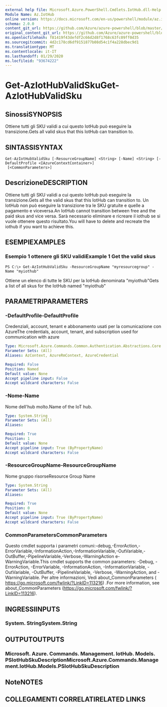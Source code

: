 ```yaml
---
external help file: Microsoft.Azure.PowerShell.Cmdlets.IotHub.dll-Help.xml
Module Name: Az.IotHub
online version: https://docs.microsoft.com/en-us/powershell/module/az.iothub/get-aziothubvalidsku
schema: 2.0.0
content_git_url: https://github.com/Azure/azure-powershell/blob/master/src/IotHub/IotHub/help/Get-AzIotHubValidSku.md
original_content_git_url: https://github.com/Azure/azure-powershell/blob/master/src/IotHub/IotHub/help/Get-AzIotHubValidSku.md
ms.openlocfilehash: f81419f43defdf2c66d2d8f1768c63fc09ff0d35
ms.sourcegitcommit: 4d2c178cd6df9151877b08d54c1f4a228dbec9d1
ms.translationtype: MT
ms.contentlocale: it-IT
ms.lasthandoff: 01/29/2020
ms.locfileid: "93674222"
---
```

# <span data-ttu-id="b7ff5-101">Get-AzIotHubValidSku</span><span class="sxs-lookup"><span data-stu-id="b7ff5-101">Get-AzIotHubValidSku</span></span>

## <span data-ttu-id="b7ff5-102">Sinossi</span><span class="sxs-lookup"><span data-stu-id="b7ff5-102">SYNOPSIS</span></span>
<span data-ttu-id="b7ff5-103">Ottiene tutti gli SKU validi a cui questo IotHub può eseguire la transizione.</span><span class="sxs-lookup"><span data-stu-id="b7ff5-103">Gets all valid skus that this IotHub can transition to.</span></span>

## <span data-ttu-id="b7ff5-104">SINTASSI</span><span class="sxs-lookup"><span data-stu-id="b7ff5-104">SYNTAX</span></span>

```
Get-AzIotHubValidSku [-ResourceGroupName] <String> [-Name] <String> [-DefaultProfile <IAzureContextContainer>]
 [<CommonParameters>]
```

## <span data-ttu-id="b7ff5-105">Descrizione</span><span class="sxs-lookup"><span data-stu-id="b7ff5-105">DESCRIPTION</span></span>
<span data-ttu-id="b7ff5-106">Ottiene tutti gli SKU validi a cui questo IotHub può eseguire la transizione.</span><span class="sxs-lookup"><span data-stu-id="b7ff5-106">Gets all the valid skus that this IotHub can transition to.</span></span>
<span data-ttu-id="b7ff5-107">Un IotHub non può eseguire la transizione tra le SKU gratuite e quelle a pagamento e viceversa.</span><span class="sxs-lookup"><span data-stu-id="b7ff5-107">An IotHub cannot transition between free and the paid skus and vice versa.</span></span> <span data-ttu-id="b7ff5-108">Sarà necessario eliminare e ricreare il iothub se si vuole ottenere questo risultato.</span><span class="sxs-lookup"><span data-stu-id="b7ff5-108">You will have to delete and recreate the iothub if you want to achieve this.</span></span>

## <span data-ttu-id="b7ff5-109">ESEMPI</span><span class="sxs-lookup"><span data-stu-id="b7ff5-109">EXAMPLES</span></span>

### <span data-ttu-id="b7ff5-110">Esempio 1 ottenere gli SKU validi</span><span class="sxs-lookup"><span data-stu-id="b7ff5-110">Example 1 Get the valid skus</span></span>
```
PS C:\> Get-AzIotHubValidSku -ResourceGroupName "myresourcegroup" -Name "myiothub"
```

<span data-ttu-id="b7ff5-111">Ottiene un elenco di tutte le SKU per la IotHub denominata "myiothub"</span><span class="sxs-lookup"><span data-stu-id="b7ff5-111">Gets a list of all skus for the IotHub named "myiothub"</span></span>

## <span data-ttu-id="b7ff5-112">PARAMETRI</span><span class="sxs-lookup"><span data-stu-id="b7ff5-112">PARAMETERS</span></span>

### <span data-ttu-id="b7ff5-113">-DefaultProfile</span><span class="sxs-lookup"><span data-stu-id="b7ff5-113">-DefaultProfile</span></span>
<span data-ttu-id="b7ff5-114">Credenziali, account, tenant e abbonamento usati per la comunicazione con Azure</span><span class="sxs-lookup"><span data-stu-id="b7ff5-114">The credentials, account, tenant, and subscription used for communication with azure</span></span>

```yaml
Type: Microsoft.Azure.Commands.Common.Authentication.Abstractions.Core.IAzureContextContainer
Parameter Sets: (All)
Aliases: AzContext, AzureRmContext, AzureCredential

Required: False
Position: Named
Default value: None
Accept pipeline input: False
Accept wildcard characters: False
```

### <span data-ttu-id="b7ff5-115">-Nome</span><span class="sxs-lookup"><span data-stu-id="b7ff5-115">-Name</span></span>
<span data-ttu-id="b7ff5-116">Nome dell'hub molto.</span><span class="sxs-lookup"><span data-stu-id="b7ff5-116">Name of the IoT hub.</span></span> 

```yaml
Type: System.String
Parameter Sets: (All)
Aliases:

Required: True
Position: 1
Default value: None
Accept pipeline input: True (ByPropertyName)
Accept wildcard characters: False
```

### <span data-ttu-id="b7ff5-117">-ResourceGroupName</span><span class="sxs-lookup"><span data-stu-id="b7ff5-117">-ResourceGroupName</span></span>
<span data-ttu-id="b7ff5-118">Nome gruppo risorse</span><span class="sxs-lookup"><span data-stu-id="b7ff5-118">Resource Group Name</span></span>

```yaml
Type: System.String
Parameter Sets: (All)
Aliases:

Required: True
Position: 0
Default value: None
Accept pipeline input: True (ByPropertyName)
Accept wildcard characters: False
```

### <span data-ttu-id="b7ff5-119">CommonParameters</span><span class="sxs-lookup"><span data-stu-id="b7ff5-119">CommonParameters</span></span>
<span data-ttu-id="b7ff5-120">Questo cmdlet supporta i parametri comuni:-debug,-ErrorAction,-ErrorVariable,-InformationAction,-InformationVariable,-OutVariable,-OutBuffer,-PipelineVariable,-Verbose,-WarningAction e-WarningVariable.</span><span class="sxs-lookup"><span data-stu-id="b7ff5-120">This cmdlet supports the common parameters: -Debug, -ErrorAction, -ErrorVariable, -InformationAction, -InformationVariable, -OutVariable, -OutBuffer, -PipelineVariable, -Verbose, -WarningAction, and -WarningVariable.</span></span> <span data-ttu-id="b7ff5-121">Per altre informazioni, Vedi about_CommonParameters ( https://go.microsoft.com/fwlink/?LinkID=113216) .</span><span class="sxs-lookup"><span data-stu-id="b7ff5-121">For more information, see about_CommonParameters (https://go.microsoft.com/fwlink/?LinkID=113216).</span></span>

## <span data-ttu-id="b7ff5-122">INGRESSI</span><span class="sxs-lookup"><span data-stu-id="b7ff5-122">INPUTS</span></span>

### <span data-ttu-id="b7ff5-123">System. String</span><span class="sxs-lookup"><span data-stu-id="b7ff5-123">System.String</span></span>

## <span data-ttu-id="b7ff5-124">OUTPUT</span><span class="sxs-lookup"><span data-stu-id="b7ff5-124">OUTPUTS</span></span>

### <span data-ttu-id="b7ff5-125">Microsoft. Azure. Commands. Management. IotHub. Models. PSIotHubSkuDescription</span><span class="sxs-lookup"><span data-stu-id="b7ff5-125">Microsoft.Azure.Commands.Management.IotHub.Models.PSIotHubSkuDescription</span></span>

## <span data-ttu-id="b7ff5-126">Note</span><span class="sxs-lookup"><span data-stu-id="b7ff5-126">NOTES</span></span>

## <span data-ttu-id="b7ff5-127">COLLEGAMENTI CORRELATI</span><span class="sxs-lookup"><span data-stu-id="b7ff5-127">RELATED LINKS</span></span>
